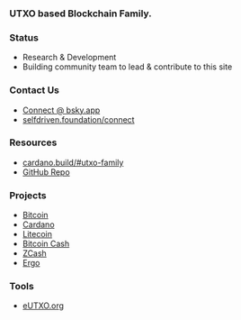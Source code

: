 ### UTXO based Blockchain Family.

### Status
- Research & Development
- Building community team to lead & contribute to this site

### Contact Us
- [Connect @ bsky.app](https://bsky.app/profile/markbyers.selfdriven.social)
- [selfdriven.foundation/connect](https://selfdriven.foundation/connect)

### Resources
- [cardano.build/#utxo-family](https://cardano.build/#utxo-family)
- [GitHub Repo](https://github.com/selfdriven-foundation/utxo-family)

### Projects
- [Bitcoin](https://bitcoin.org)
- [Cardano](https://cardano.org)
- [Litecoin](https://litecoin.org)
- [Bitcoin Cash](https://bitcoincash.org)
- [ZCash](https://z.cash)
- [Ergo](https://ergoplatform.org)

### Tools
- [eUTXO.org](https://eutxo.org)

